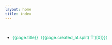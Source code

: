 ```yaml
---
layout: home
title: index
---
```




<div class="div-space" style="height: 12px"/>


<!--@include: ./include-tip.md-->
<!--@include: ./include-script.md-->


<ul style="width: 800px;
    margin: 0 auto;
    padding: 24px;
    min-height: calc(100vh - 64px);">
    <li style="line-height: 36px;list-style: disc" 
        v-for="(page,index) in pages.filter(page => page?.title?.includes('：FE.'))"
        :key="page.title + index">
          <a target="_blank"  :href="'/yuque/' + page.slug + '.html'" style="color:#10b981">
            {{page.title}}（{{page.created_at.split('T')[0]}}）
        </a>
    </li>
</ul>

<!--@include: ./include-style.md-->









